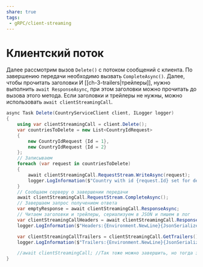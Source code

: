 ```yaml
---
share: true
tags:
 - gRPC/client-streaming
---
```

# Клиентский поток
Далее рассмотрим вызов `Delete()` с потоком сообщений с клиента. По завершению передачи необходимо вызвать `CompleteAsync()`. Далее, чтобы прочитать заголовки И [[ch-3-trailers|трейлеры]], нужно выполнить `await ResponseAsync`, при этом заголовки можно прочитать до вызова этого метода. Если заголовки и трейлеры не нужны, можно использовать `await clientStreamingCall`.
```csharp
async Task Delete(CountryServiceClient client, ILogger logger)
{
    using var clientStreamingCall = client.Delete();
    var countriesToDelete = new List<CountryIdRequest>
    {
        new CountryIdRequest {Id = 1},
        new CountryIdRequest {Id = 2}
    };
    // Записываем
    foreach (var request in countriesToDelete)
    {
        await clientStreamingCall.RequestStream.WriteAsync(request);
        logger.LogInformation($"Country with id {request.Id} set for deletion");
    }
    // Сообщаем серверу о завершении передачи
    await clientStreamingCall.RequestStream.CompleteAsync();
    // Завершаем запрос получением ответа
    var emptyResponse = await clientStreamingCall.ResponseAsync;
    // Читаем заголовки и трейлеры, сериализуем в JSON и пишем в лог
    var clientStreamingCallHeaders = await clientStreamingCall.ResponseHeadersAsync;
    logger.LogInformation($"Headers:{Environment.NewLine}{JsonSerializer.Serialize(clientStreamingCallHeaders, new JsonSerializerOptions { WriteIndented = true })}");

    var clientStreamingCallTrailers = clientStreamingCall.GetTrailers();
    logger.LogInformation($"Trailers:{Environment.NewLine}{JsonSerializer.Serialize(clientStreamingCallTrailers, new JsonSerializerOptions { WriteIndented = true })}");

    //await clientStreamingCall; //Так тоже можно завершить, но тогда заголовки и трейлеры не прочитать.
}

```